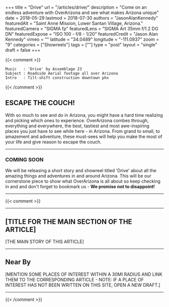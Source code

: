 +++
title           = "Drive"
url             = "/articles/drive/"
description     = "Come on an endless adventure with OverArizona and see what makes Arizona unique"
date            = 2018-05-29
lastmod         = 2018-07-30
authors         = "JasonAlanKennedy"
featuredAlt     = "Saint Anne Mission, Lower Santan Village, Arizona."
featuredCamera  = "SIGMA fp"
featuredLens    = "SIGMA Art 35mm f/1.2 DG DN"
featuredExpose  = "ISO 100 - f/8 - 1/20"
featuredCredit  = "Jason Alan Kennedy"
vimeo           = ""
latitude        = "34.0489"
longitude       = "-111.0937"
zoom            = "9"
categories      = ["Showreels"]
tags            = [""]
type            = "post"
layout          = "single"
draft           = false
+++

{{< comment >}}

    Music   : 'Drive' by Assemblage 23
    Subject : Roadside Aerial footage all over Arizona
    Intro   : Tilt-shift construction downtown phx

{{< /comment >}}

## ESCAPE THE COUCH!

With so much to see and do in Arizona, you might have a hard time realizing and picking which ones to experience. OverArizona combes through, everything and everywhere, the best, tastiest and most awe-inspiring places you just have to see while here - in Arizona. From grand to small, to amazement and adventure, these must-sees will help you make the most of your life and give reason to escape the couch.

---

### COMING SOON

We will be releasing a short story and showreel titled 'Drive' about all the amazing things and adventures in and around Arizona. This will be our cornerstone piece to show what OverArizona is all about so keep checking in and and don't forget to bookmark us - **We promise not to disappoint!**

---

{{< comment >}}

---

## [TITLE FOR THE MAIN SECTION OF THE ARTICLE]

[THE MAIN STORY OF THIS ARTICLE]

---

## Near By

[MENTION SOME PLACES OF INTEREST WITHIN A 30MI RADIUS AND LINK THEM TO THE CORRESPONDING ARTICLE - NOTE: IF A PLACE OF INTEREST HAS NOT BEEN WRITTEN ON THIS SITE, OPEN A NEW DRAFT.]

---

{{< /comment >}}
